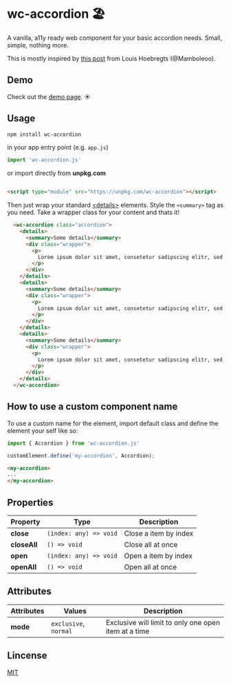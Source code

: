 # wc-accordion 🏖
A vanilla, a11y ready web component for your basic accordion needs. Small, simple, nothing more.

This is mostly inspired by [this post][link-post] from Louis Hoebregts (@Mamboleoo).

## Demo

Check out the [demo page][link-demo]. ☀️

## Usage

```bash
npm install wc-accordion
```
in your app entry point (e.g. `app.js`)
```js
import 'wc-accordion.js'
```
or import directly from **unpkg.com**
```html

<script type="module" src="https://unpkg.com/wc-accordion"></script>
```
Then just wrap your standard [\<details\>](https://developer.mozilla.org/en-US/docs/Web/HTML/Element/details) elements. Style the `<summary>` tag as you need. Take a wrapper class for your content and thats it!

```html
  <wc-accordion class="accordion">
    <details>
      <summary>Some details</summary>
      <div class="wrapper">
        <p>
          Lorem ipsum dolor sit amet, consetetur sadipscing elitr, sed diam
        </p>
      </div>
    </details>
    <details>
      <summary>Some details</summary>
      <div class="wrapper">
        <p>
          Lorem ipsum dolor sit amet, consetetur sadipscing elitr, sed diam
        </p>
      </div>
    </details>
    <details>
      <summary>Some details</summary>
      <div class="wrapper">
        <p>
          Lorem ipsum dolor sit amet, consetetur sadipscing elitr, sed diam
        </p>
      </div>
    </details>
  </wc-accordion>

```

## How to use a custom component name

To use a custom name for the element, import default class and define the element your self like so:

```js
import { Accordion } from 'wc-accordion.js'

customElement.define('my-accordion', Accordion);
```

```html
<my-accordion>
...
</my-accordion>
```

## Properties

| Property              | Type                   | Description                                      |
|-----------------------|------------------------|--------------------------------------------------|
| **close**               | `(index: any) => void` | Close a item by index |
| **closeAll**            | `() => void`           | Close all at once |
| **open**                | `(index: any) => void` | Open a item by index |
| **openAll**             | `() => void`           | Open all at once |

## Attributes
| Attributes            | Values                 | Description                                     |
|-----------------------|------------------------|-------------------------------------------------|
| **mode**                | `exclusive`, `normal`  | Exclusive will limit to only one open item at a time



[link-demo]: https://funkeeflow.github.io/wc-accordion/
[link-license]: https://github.com/funkeeflow/wc-accordion/blob/master/LICENSE
[link-post]: https://css-tricks.com/how-to-animate-the-details-element-using-waapi/

## Lincense

[MIT][link-license]
